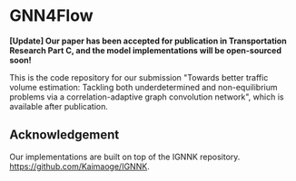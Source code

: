 # GNN4Flow
**[Update] Our paper has been accepted for publication in Transportation Research Part C, and the model implementations will be open-sourced soon!**

This is the code repository for our submission "Towards better traffic volume estimation: Tackling both underdetermined and non-equilibrium problems via a correlation-adaptive graph convolution network", which is available after publication.


## Acknowledgement
Our implementations are built on top of the IGNNK repository. 
https://github.com/Kaimaoge/IGNNK.
